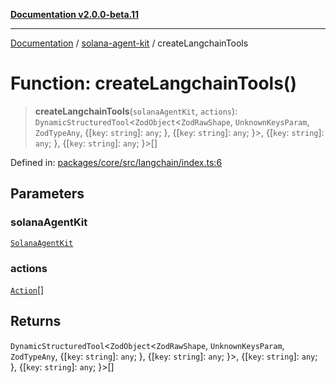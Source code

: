 [**Documentation v2.0.0-beta.11**](../../README.md)

***

[Documentation](../../README.md) / [solana-agent-kit](../README.md) / createLangchainTools

# Function: createLangchainTools()

> **createLangchainTools**(`solanaAgentKit`, `actions`): `DynamicStructuredTool`\<`ZodObject`\<`ZodRawShape`, `UnknownKeysParam`, `ZodTypeAny`, \{[`key`: `string`]: `any`; \}, \{[`key`: `string`]: `any`; \}\>, \{[`key`: `string`]: `any`; \}, \{[`key`: `string`]: `any`; \}\>[]

Defined in: [packages/core/src/langchain/index.ts:6](https://github.com/scriptscrypt/solana-agent-kit/blob/8d48a57968ef71c6851a44a8efa685e80e815610/packages/core/src/langchain/index.ts#L6)

## Parameters

### solanaAgentKit

[`SolanaAgentKit`](../classes/SolanaAgentKit.md)

### actions

[`Action`](../interfaces/Action.md)[]

## Returns

`DynamicStructuredTool`\<`ZodObject`\<`ZodRawShape`, `UnknownKeysParam`, `ZodTypeAny`, \{[`key`: `string`]: `any`; \}, \{[`key`: `string`]: `any`; \}\>, \{[`key`: `string`]: `any`; \}, \{[`key`: `string`]: `any`; \}\>[]
